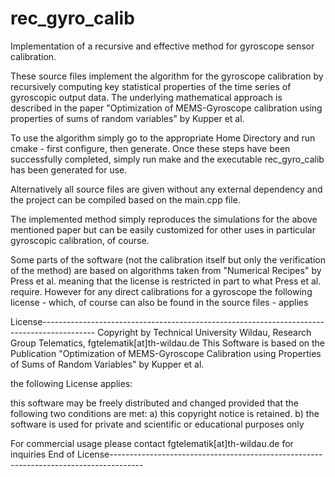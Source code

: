 # rec_gyro_calib
Implementation of a recursive and effective method for gyroscope sensor calibration.

These source files implement the algorithm for the gyroscope calibration by recursively computing key statistical properties of the time series of gyroscopic output data. The underlying mathematical approach is described in the paper "Optimization of MEMS-Gyroscope calibration using properties of sums of random variables" by Kupper et al.

To use the algorithm simply go to the appropriate Home Directory and run cmake - first configure, then generate. Once these steps have been successfully completed, simply run make and the executable rec_gyro_calib has been generated for use.

Alternatively all source files are given without any external dependency and the project can be compiled based on the main.cpp file.

The implemented method simply reproduces the simulations for the above mentioned paper but can be easily customized for other uses in particular gyroscopic calibration, of course.

Some parts of the software (not the calibration itself but only the verification of the method) are based on algorithms taken from "Numerical Recipes" by Press et al. meaning that the license is restricted in part to what Press et al. require. However for any direct calibrations for a gyroscope the following license - which, of course can also be found in the source files - applies

License-------------------------------------------------------------------------------------------
Copyright by Technical University Wildau, Research Group Telematics, fgtelematik[at]th-wildau.de
This Software is based on the Publication
"Optimization of MEMS-Gyroscope Calibration using Properties of Sums of Random Variables" by Kupper et al.

the following License applies:

this software may be freely distributed and changed provided that the following two conditions are met:
a) this copyright notice is retained.
b) the software is used for private and scientific or educational purposes only

For commercial usage please contact fgtelematik[at]th-wildau.de for inquiries
End of License--------------------------------------------------------------------------------------

